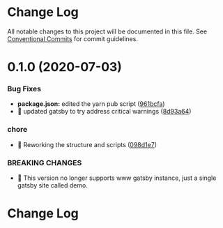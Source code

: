 # Change Log

All notable changes to this project will be documented in this file.
See [Conventional Commits](https://conventionalcommits.org) for commit guidelines.

# 0.1.0 (2020-07-03)


### Bug Fixes

* **package.json:** edited the yarn pub script ([961bcfa](https://github.com/smerth/gatsby-theme-template/commit/961bcfa9287c58f6385bcd73126abd2f736ee447))
* 🐛 updated gatsby to try address critical warnings ([8d93a64](https://github.com/smerth/gatsby-theme-template/commit/8d93a6486aa3d69efd2e287cfc66f8a0d9ec2e79))


### chore

* 🤖 Reworking the structure and scripts ([098d1e7](https://github.com/smerth/gatsby-theme-template/commit/098d1e752230a5b34a56e7865dc002e693d4e1c4))


### BREAKING CHANGES

* 🧨 This version no longer supports www gatsby instance, just a single
gatsby site called demo.





# Change Log
